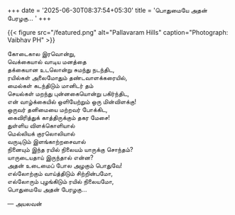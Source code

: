 +++
date = '2025-06-30T08:37:54+05:30'
title = 'பொதுமையே அதன் பேரழகு... '
+++

{{< figure src="/featured.png" alt="Pallavaram Hills" caption="Photograph: Vaibhav PH" >}}

கோடைகால இரவொன்று,<br>
வெக்கையால் வாடிய மனத்தை <br>
தக்கையான உடலொன்று சுமந்து நடந்திட,<br>
ரயில்கள் அலைமோதும் தண்டவாளக்கரையில்,<br>
மைல்கள் கடந்திடும் மானிடர் தம் <br>
செயல்கள் மறந்து புன்னகையொன்று பகிர்ந்திட,<br>
என் வாழ்க்கையில் ஒளியேற்றும் ஒரு மின்விளக்கு! <br>
ஒருவர் தனிமையை மற்றவர் போக்கிட, <br>
கைவிரித்துக் காத்திருக்கும் தகர மேசை! <br>
துள்ளிய விளக்கொளியால் <br>
மெல்லியக் குரலொலியால் <br>
வருடிடும் இளங்காற்றசைவால் <br>
நினையும் இந்த ரயில் நிலையம் யாருக்கு சொந்தம்? <br>
யாருடையதாய் இருந்தால் என்ன? <br>
அதன் உடைமைப் போல அழகும் பொதுவே! <br>
எல்லோற்கும் வாய்த்திடும் சிற்றின்பமோ,<br>
எல்லோரும் புழங்கிடும் ரயில் நிலையமோ,<br>
பொதுமையே அதன் பேரழகு...<br>

— அயலவன்
